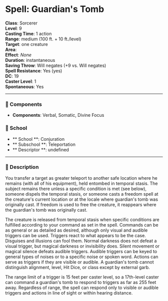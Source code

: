
# Spell: Guardian's Tomb
**Class**: Sorcerer  
**Level**: 9  
**Casting Time**: 1 action  
**Range**: medium (100 ft. + 10 ft./level)  
**Target**: one creature  
**Area**:   
**Effect**: _None_  
**Duration**: instantaneous  
**Saving Throw**: Will negates (+9 vs. Will negates)  
**Spell Resistance**: Yes (yes)  
**DC**: 19  
**Caster Level**: 1  
**Spontaneous**: Yes

---

### 🔮 Components
- **Components**: Verbal, Somatic, Divine Focus

### 🏫 School
- ** School **: Conjuration
- ** Subschool **: Teleportation
- ** Descriptor **: undefined
---

### 📜 Description
You transfer a target as greater teleport to another safe location where he remains (with all of his equipment), held entombed in temporal stasis. The subject remains there unless a specific condition is met (see below), someone dispels the temporal stasis, or someone casts a freedom spell at the creature's current location or at the locale where guardian's tomb was originally cast. If freedom is used to free the creature, it reappears where the guardian's tomb was originally cast. 

The creature is released from temporal stasis when specific conditions are fulfilled according to your command as set in the spell. Commands can be as general or as detailed as desired, although only visual and audible triggers can be used. Triggers react to what appears to be the case. Disguises and illusions can fool them. Normal darkness does not defeat a visual trigger, but magical darkness or invisibility does. Silent movement or magical silence defeats audible triggers. Audible triggers can be keyed to general types of noises or to a specific noise or spoken word. Actions can serve as triggers if they are visible or audible. A guardian's tomb cannot distinguish alignment, level, Hit Dice, or class except by external garb.

The range limit of a trigger is 15 feet per caster level, so a 17th-level caster can command a guardian's tomb to respond to triggers as far as 255 feet away. Regardless of range, the spell can respond only to visible or audible triggers and actions in line of sight or within hearing distance.
